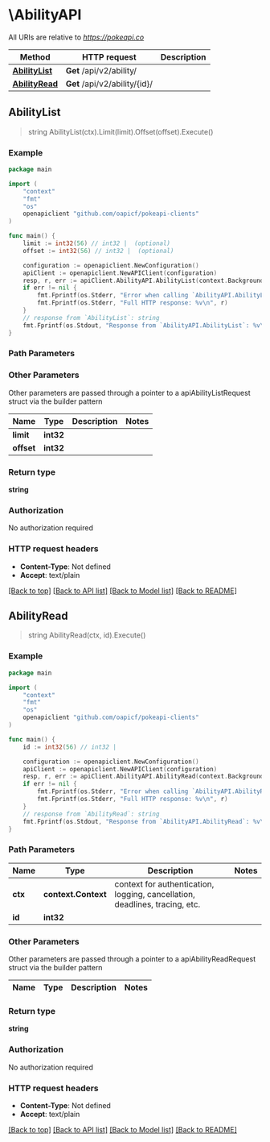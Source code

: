 # \AbilityAPI

All URIs are relative to *https://pokeapi.co*

Method | HTTP request | Description
------------- | ------------- | -------------
[**AbilityList**](AbilityAPI.md#AbilityList) | **Get** /api/v2/ability/ | 
[**AbilityRead**](AbilityAPI.md#AbilityRead) | **Get** /api/v2/ability/{id}/ | 



## AbilityList

> string AbilityList(ctx).Limit(limit).Offset(offset).Execute()



### Example

```go
package main

import (
	"context"
	"fmt"
	"os"
	openapiclient "github.com/oapicf/pokeapi-clients"
)

func main() {
	limit := int32(56) // int32 |  (optional)
	offset := int32(56) // int32 |  (optional)

	configuration := openapiclient.NewConfiguration()
	apiClient := openapiclient.NewAPIClient(configuration)
	resp, r, err := apiClient.AbilityAPI.AbilityList(context.Background()).Limit(limit).Offset(offset).Execute()
	if err != nil {
		fmt.Fprintf(os.Stderr, "Error when calling `AbilityAPI.AbilityList``: %v\n", err)
		fmt.Fprintf(os.Stderr, "Full HTTP response: %v\n", r)
	}
	// response from `AbilityList`: string
	fmt.Fprintf(os.Stdout, "Response from `AbilityAPI.AbilityList`: %v\n", resp)
}
```

### Path Parameters



### Other Parameters

Other parameters are passed through a pointer to a apiAbilityListRequest struct via the builder pattern


Name | Type | Description  | Notes
------------- | ------------- | ------------- | -------------
 **limit** | **int32** |  | 
 **offset** | **int32** |  | 

### Return type

**string**

### Authorization

No authorization required

### HTTP request headers

- **Content-Type**: Not defined
- **Accept**: text/plain

[[Back to top]](#) [[Back to API list]](../README.md#documentation-for-api-endpoints)
[[Back to Model list]](../README.md#documentation-for-models)
[[Back to README]](../README.md)


## AbilityRead

> string AbilityRead(ctx, id).Execute()



### Example

```go
package main

import (
	"context"
	"fmt"
	"os"
	openapiclient "github.com/oapicf/pokeapi-clients"
)

func main() {
	id := int32(56) // int32 | 

	configuration := openapiclient.NewConfiguration()
	apiClient := openapiclient.NewAPIClient(configuration)
	resp, r, err := apiClient.AbilityAPI.AbilityRead(context.Background(), id).Execute()
	if err != nil {
		fmt.Fprintf(os.Stderr, "Error when calling `AbilityAPI.AbilityRead``: %v\n", err)
		fmt.Fprintf(os.Stderr, "Full HTTP response: %v\n", r)
	}
	// response from `AbilityRead`: string
	fmt.Fprintf(os.Stdout, "Response from `AbilityAPI.AbilityRead`: %v\n", resp)
}
```

### Path Parameters


Name | Type | Description  | Notes
------------- | ------------- | ------------- | -------------
**ctx** | **context.Context** | context for authentication, logging, cancellation, deadlines, tracing, etc.
**id** | **int32** |  | 

### Other Parameters

Other parameters are passed through a pointer to a apiAbilityReadRequest struct via the builder pattern


Name | Type | Description  | Notes
------------- | ------------- | ------------- | -------------


### Return type

**string**

### Authorization

No authorization required

### HTTP request headers

- **Content-Type**: Not defined
- **Accept**: text/plain

[[Back to top]](#) [[Back to API list]](../README.md#documentation-for-api-endpoints)
[[Back to Model list]](../README.md#documentation-for-models)
[[Back to README]](../README.md)

